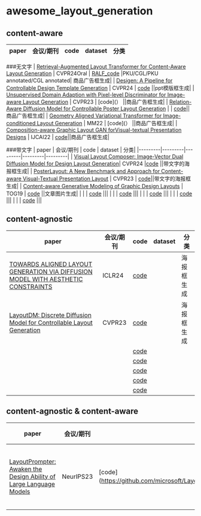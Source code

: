 # awesome_layout_generation
## content-aware
| paper | 会议/期刊 | code | dataset | 分类|
|---------|---------|---------|---------|---------|
###无文字
| [Retrieval-Augmented Layout Transformer for Content-Aware Layout Generation]() | CVPR24Oral | [RALF_code](https://udonda.github.io/RALF/) |PKU/CGL/PKU annotated/CGL annotated| 商品广告框生成|
| [Desigen: A Pipeline for Controllable Design Template Generation]() | CVPR24 | [code](https://whaohan.github.io/desigen)  ||ppt模版框生成|
| [Unsupervised Domain Adaption with Pixel-level Discriminator for Image-aware Layout Generation]() | CVPR23 |  [code](） ||商品广告框生成|
| [Relation-Aware Diffusion Model for Controllable Poster Layout Generation]() |  | [code](https://github.com/liuan0803/RADM)||商品广告框生成|
| [Geometry Aligned Variational Transformer for Image-conditioned Layout Generation]() | MM22 |  [code](） ||商品广告框生成|
| [Composition-aware Graphic Layout GAN forVisual-textual Presentation Designs]() | IJCAI22 | [code](https://github.com/minzhouGithub/CGL-GAN)||商品广告框生成|

###带文字
| paper | 会议/期刊 | code | dataset | 分类|
|---------|---------|---------|---------|---------|
| [Visual Layout Composer: Image-Vector Dual Diffusion Model for Design Layout Generation]()| CVPR24 |[code](https://aminshabani.github.io/visual_layout_composer)  ||带文字的海报框生成|
| [PosterLayout: A New Benchmark and Approach for Content-aware Visual-Textual Presentation Layout]() | CVPR23 | [code](https://github.com/PKU-ICST-MIPL/PosterLayout-CVPR2023)||带文字的海报框生成|
| [Content-aware Generative Modeling of Graphic Design Layouts]() | TOG19 |  [code]() ||文章图片生成|
|  |  |  [code]()  |||
|  |  |  [code]()  |||
|  |  |  [code]()  |||
|  |  |  [code]()  |||
|  |  |  [code]()  |||


## content-agnostic
| paper | 会议/期刊 | code | dataset | 分类|
|---------|---------|---------|---------|---------|
| [TOWARDS ALIGNED LAYOUT GENERATION VIA DIFFUSION MODEL WITH AESTHETIC CONSTRAINTS]() | ICLR24 | [code](https://anonymous.4open.science/r/LACE-16DE) ||海报框生成|
| [LayoutDM: Discrete Diffusion Model for Controllable Layout Generation]() | CVPR23 | [code](https://cyberagentailab.github.io/layout-dm/) ||海报框生成|
|  |  |  [code]()  |||
|  |  |  [code]()  |||
|  |  |  [code]()  |||
|  |  |  [code]()  |||
|  |  |  [code]()  |||

## content-agnostic & content-aware 
| paper | 会议/期刊 | code | dataset | 分类|
|---------|---------|---------|---------|---------|
| [LayoutPrompter: Awaken the Design Ability of Large Language Models]() | NeurIPS23 |  [code](https://github.com/microsoft/LayoutGeneration/tree/main/LayoutPrompter） ||商品广告框生成|
